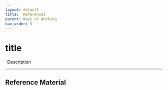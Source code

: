 ```yaml
---
layout: default
title:  References
parent: Ways of Working
nav_order: 5
---
```


# title
-Description

---
## Reference Material